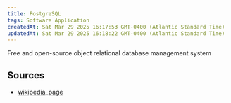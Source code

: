 ```yaml
---
title: PostgreSQL
tags: Software Application
createdAt: Sat Mar 29 2025 16:17:53 GMT-0400 (Atlantic Standard Time)
updatedAt: Sat Mar 29 2025 16:18:22 GMT-0400 (Atlantic Standard Time)
---
```



Free and open-source object relational database management system



## Sources
- [wikipedia_page](https://en.wikipedia.org/wiki/PostgreSQL)
